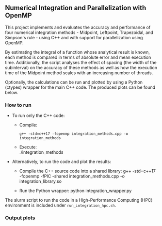 
## Numerical Integration and Parallelization with OpenMP

This project implements and evaluates the accuracy and performance of four numerical integration methods - Midpoint, Leftpoint, Trapezoidal, and Simpson's rule - using C++ and with support for parallelization using OpenMP. 

By estimating the integral of a function whose analytical result is known, each method is compared in terms of absolute error and mean execution time. Additionally, the script analyses the effect of spacing (the width of the subinterval) on the accuracy of these methods as well as how the execution time of the Midpoint method scales with an increasing number of threads. 

Optionally, the calculations can be run and plotted by using a Python (ctypes) wrapper for the main C++ code. The produced plots can be found below. 

### How to run

- To run only the C++ code: 
    - Compile: 
        ```
        g++ -std=c++17 -fopenmp integration_methods.cpp -o integration_methods
        ```

    - Execute:    
            ./integration_methods

- Alternatively, to run the code and plot the results: 

    - Compile the C++ source code into a shared library:
            g++ -std=c++17 -fopenmp -fPIC -shared integration_methods.cpp -o integration_library.so

    - Run the Python wrapper: 
            python integration_wrapper.py

The slurm script to run the code in a High-Performance Computing (HPC) environment is included under  `run_integration_hpc.sh`.

### Output plots

